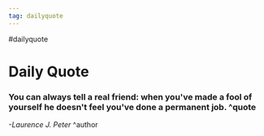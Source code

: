 ```yaml
---
tag: dailyquote
---
```


#dailyquote

# Daily Quote

### You can always tell a real friend: when you've made a fool of yourself he doesn't feel you've done a permanent job. ^quote
*-Laurence J. Peter* ^author
